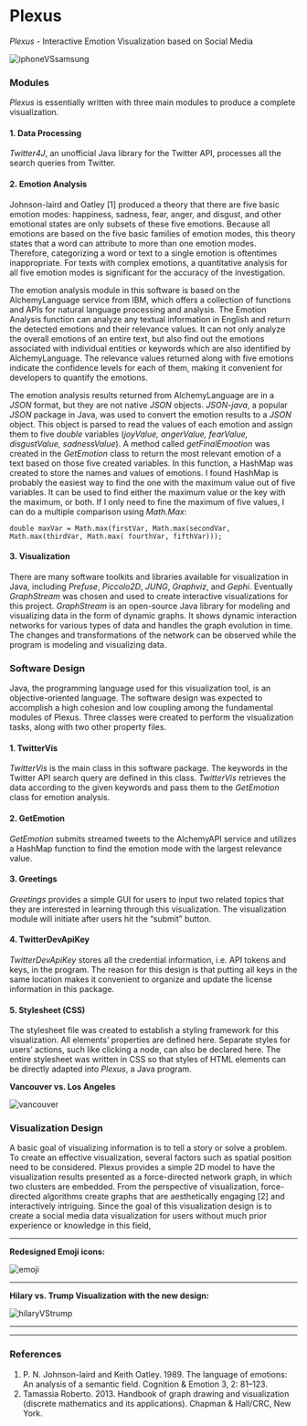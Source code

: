 # Plexus
_Plexus_ - Interactive Emotion Visualization based on Social Media

![iphoneVSsamsung](https://raw.githubusercontent.com/xavierwu2016/plexus/master/style/ImagesFromPublication/iphoneVSsamsung.png)


### Modules

_Plexus_ is essentially written with three main modules to produce a complete visualization.

#### 1. Data Processing

_Twitter4J_, an unofficial Java library for the Twitter API, processes all the search queries from Twitter. 

#### 2. Emotion Analysis

Johnson-laird and Oatley [1] produced a theory
that there are five basic emotion modes: happiness, sadness, fear, anger, and
disgust, and other emotional states are only subsets of these five emotions.
Because all emotions are based on the five basic families of emotion modes,
this theory states that a word can attribute to more than one emotion modes.
Therefore, categorizing a word or text to a single emotion is oftentimes
inappropriate. For texts with complex emotions, a quantitative analysis for all
five emotion modes is significant for the accuracy of the investigation.

The emotion analysis module in this
software is based on the AlchemyLanguage service from IBM, which offers a collection of functions and
APIs for natural language processing and analysis. The Emotion Analysis
function can analyze any textual information in English and return the detected
emotions and their relevance values. It can not only analyze the overall
emotions of an entire text, but also find out the emotions associated with
individual entities or keywords which are also identified by AlchemyLanguage. The relevance values
returned along with five emotions indicate the confidence levels for each of
them, making it convenient for developers to quantify the emotions.

The emotion
analysis results returned from AlchemyLanguage are in a _JSON_ format, but they are not native _JSON_ objects. _JSON-java_,
a popular _JSON_ package in Java, was
used to convert the emotion results to a _JSON_
object. This object is parsed to read the values of each emotion and assign
them to five _double_ variables (_joyValue, angerValue, fearValue,
disgustValue, sadnessValue_). A method called _getFinalEmootion_ was created in the _GetEmotion_ class to return the most relevant emotion of a text
based on those five created variables. In this function, a HashMap was created
to store the names and values of emotions. I found HashMap is probably the
easiest way to find the one with the maximum value out of five variables. It
can be used to find either the maximum value or the key with the maximum, or
both. If I only need to fine the maximum of five values, I can do a multiple comparison
using _Math.Max_:

`
double maxVar = Math.max(firstVar, Math.max(secondVar, Math.max(thirdVar, Math.max( fourthVar, fifthVar))); 
`

#### 3. Visualization

There are many
software toolkits and libraries available for visualization in Java, including _Prefuse_, _Piccolo2D_, _JUNG_, _Graphviz_, and _Gephi_. Eventually _GraphStream_
was chosen and used to create interactive visualizations for this project. _GraphStream_ is an open-source Java
library for modeling and visualizing data in the form of dynamic graphs. It
shows dynamic interaction networks for various types of data and handles the
graph evolution in time. The changes and transformations of the network can be observed while the
program is modeling and visualizing data. 

### Software DesignJava, the programming language used for this visualization tool, is an objective-oriented language. The software design was expected to accomplish a high cohesion and low coupling among the fundamental modules of Plexus. Three classes were created to perform the visualization tasks, along with two other property files.#### 1.	TwitterVis_TwitterVis_ is the main class in this software package. The keywords in the Twitter API search query are defined in this class. _TwitterVis_ retrieves the data according to the given keywords and pass them to the _GetEmotion_ class for emotion analysis.#### 2.	GetEmotion_GetEmotion_ submits streamed tweets to the AlchemyAPI service and utilizes a HashMap function to find the emotion mode with the largest relevance value. #### 3.	Greetings_Greetings_ provides a simple GUI for users to input two related topics that they are interested in learning through this visualization. The visualization module will initiate after users hit the “submit” button.####  4. TwitterDevApiKey_TwitterDevApiKey_ stores all the credential information, i.e. API tokens and keys, in the program. The reason for this design is that putting all keys in the same location makes it convenient to organize and update the license information in this package.#### 5. Stylesheet (CSS)The stylesheet file was created to establish a styling framework for this visualization. All elements’ properties are defined here. Separate styles for users’ actions, such like clicking a node, can also be declared here. The entire stylesheet was written in CSS so that styles of HTML elements can be directly adapted into _Plexus_, a Java program.

**Vancouver vs.  Los Angeles**

![vancouver](https://raw.githubusercontent.com/xavierwu2016/plexus/master/style/ImagesFromPublication/vanVSla.png)
### Visualization DesignA basic goal of visualizing information is to tell a story or solve a problem. To create an effective visualization, several factors such as spatial position need to be considered. Plexus provides a simple 2D model to have the visualization results presented as a force-directed network graph, in which two clusters are embedded. From the perspective of visualization, force-directed algorithms create graphs that are aesthetically engaging [2] and interactively intriguing. Since the goal of this visualization design is to create a social media data visualization for users without much prior experience or knowledge in this field, 

________
**Redesigned Emoji icons:**

![emoji](https://raw.githubusercontent.com/xavierwu2016/plexus/master/style/ImagesFromPublication/emoji.png)

________

**Hilary vs. Trump Visualization with the new design:**

![hilaryVStrump](https://raw.githubusercontent.com/xavierwu2016/plexus/master/style/ImagesFromPublication/hilaryVStrump.png)

________
________
### References
1. P. N. Johnson-laird and Keith Oatley. 1989. The language of emotions: An analysis of a semantic field. Cognition & Emotion 3, 2: 81–123.
2. Tamassia Roberto. 2013. Handbook of graph drawing and visualization (discrete mathematics and its applications). Chapman & Hall/CRC, New York.
